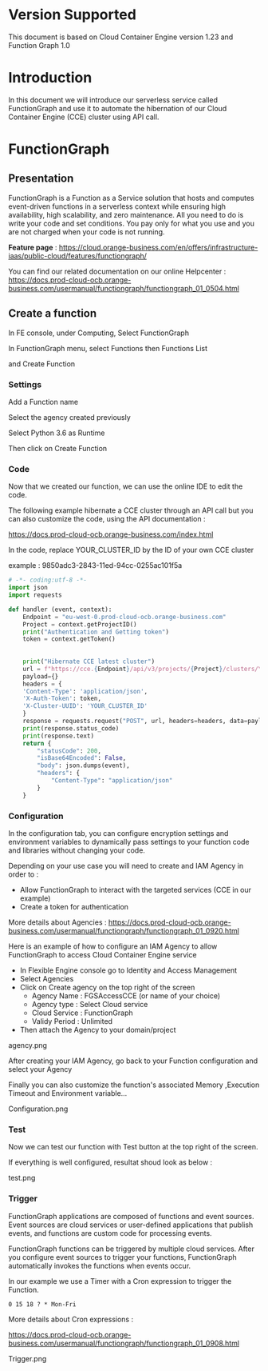 # Version Supported

This document is based on Cloud Container Engine version 1.23 and Function Graph 1.0

# Introduction

In this document we will introduce our serverless service called FunctionGraph and use it to automate the hibernation of our Cloud Container Engine (CCE) cluster using API call.

# FunctionGraph

## Presentation

FunctionGraph is a Function as a Service solution that hosts and  computes event-driven functions in a serverless context while ensuring  high availability, high scalability, and zero maintenance. All you need  to do is write your code and set conditions. You pay only for what you  use and you are not charged when your code is not running.

**Feature page** : https://cloud.orange-business.com/en/offers/infrastructure-iaas/public-cloud/features/functiongraph/

You can find our related documentation on our online Helpcenter : https://docs.prod-cloud-ocb.orange-business.com/usermanual/functiongraph/functiongraph_01_0504.html



## Create a function

In FE console, under Computing, Select FunctionGraph



In FunctionGraph menu, select Functions then Functions List

and Create Function

### Settings

Add a Function name

Select the agency created previously

Select Python 3.6 as Runtime

Then click on Create Function

### Code

Now that we created our function, we can use the online IDE to edit the code.

The following example hibernate a CCE cluster through an API call but you can also customize the code, using the API documentation :

https://docs.prod-cloud-ocb.orange-business.com/index.html

In the code, replace YOUR_CLUSTER_ID by the ID of your own CCE cluster

example : 9850adc3-2843-11ed-94cc-0255ac101f5a

```python
# -*- coding:utf-8 -*-
import json
import requests

def handler (event, context):
    Endpoint = "eu-west-0.prod-cloud-ocb.orange-business.com"     
    Project = context.getProjectID()              
    print("Authentication and Getting token")
    token = context.getToken()
     
    
    print("Hibernate CCE latest cluster")
    url = f"https://cce.{Endpoint}/api/v3/projects/{Project}/clusters/YOUR_CLUSTER_ID/operation/awake"
    payload={}
    headers = {
    'Content-Type': 'application/json',
    'X-Auth-Token': token,
    'X-Cluster-UUID': 'YOUR_CLUSTER_ID'
    }
    response = requests.request("POST", url, headers=headers, data=payload)
    print(response.status_code)
    print(response.text)
    return {
        "statusCode": 200,
        "isBase64Encoded": False,
        "body": json.dumps(event),
        "headers": {
            "Content-Type": "application/json"
        }
    }

```



### Configuration

In the configuration tab, you can configure encryption settings and environment variables to dynamically pass settings to your function code and libraries without changing your code.

Depending on your use case you will need to create and IAM Agency in order to :

- Allow FunctionGraph to interact with the targeted services (CCE in our example)
- Create a token for authentication

More details about Agencies : https://docs.prod-cloud-ocb.orange-business.com/usermanual/functiongraph/functiongraph_01_0920.html



Here is an example of how to configure an IAM Agency to allow FunctionGraph to access Cloud Container Engine service

- In Flexible Engine console go to Identity and Access Management
- Select Agencies
- Click on Create agency on the top right of the screen
  - Agency Name : FGSAccessCCE (or name of your choice) 
  - Agency type : Select Cloud service
  - Cloud Service : FunctionGraph
  - Validy Period : Unlimited
- Then attach the Agency to your domain/project

agency.png



After creating your IAM Agency, go back to your Function configuration and select your Agency

Finally you can also customize the function's associated Memory ,Execution Timeout and Environment variable... 

Configuration.png

### Test

Now we can test our function with Test button at the top right of the screen.

If everything is well configured, resultat shoud look as below :

test.png



### Trigger

FunctionGraph applications are composed of functions and event sources. Event sources are cloud services or user-defined applications that publish events, and functions are custom code for processing events.

FunctionGraph functions can be triggered by multiple cloud services. After you configure event sources to trigger your functions, FunctionGraph automatically invokes  the functions when events occur.

In our example we use a Timer with a Cron expression to trigger the Function.

```cron
0 15 18 ? * Mon-Fri
```

More details about Cron expressions :

https://docs.prod-cloud-ocb.orange-business.com/usermanual/functiongraph/functiongraph_01_0908.html

Trigger.png

